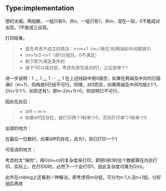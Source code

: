 ## Type:implementation

想的太细。两组数，一组只有0，共n，一组只有1，共m，混在一起，0不能成对出现，1不能成三出现。

打印结果。

> - 首先考虑不成立的情况：n>m+1（m+1表在1的两端和中间都放0）
> - (m+1)/2-n>1（把1分组后，0不满足）
> - 剩下即为满足条件的
> - 由于1可以成对放，考虑先放完成对的1，之后放单个1

进一步说明：1 __ 1 __ 1 $\cdots$  __ 1 在上述线段中用0插空，如果在两端及中间均已插满0（m+1)，则再放0已经不可行。同理，对0而言，如果两端及中间均放2个1，2(n+1)个1，如若还有1，即m-2(n+1)>0，则说明已不可行。

因此在此后：

> - diff = m-n
> - 如果diff还存在，就打印两个1和单个0，否则打印单个1和单个0

出错的地方：

在最后一位数时，如果diff仍存在，且为1，则只打印一个1

可改进的地方：

考虑的太“保险”，用O(m+n)的复杂度来打印，即把0和1的总个数都算在内去打印。实际上，在打印0时，必然下一个会打印1，因此复杂度可降为O(n)。

此外在cnblog上还看到一种解法，即考虑将m分组，可分为n-1,n,及n+1组，分好组后再放